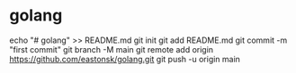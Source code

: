# golang
echo "# golang" >> README.md
git init
git add README.md
git commit -m "first commit"
git branch -M main
git remote add origin https://github.com/eastonsk/golang.git
git push -u origin main
